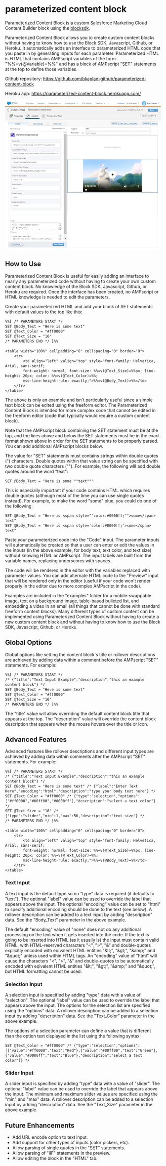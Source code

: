 # parameterized content block
Parameterized Content Block is a custom Salesforce Marketing Cloud Content Builder block using the [blocksdk](https://github.com/salesforce-marketingcloud/blocksdk).

Parameterized Content Block allows you to create custom content blocks without having to know how to use the Block SDK, Javascript, Github, or Heroku.  It automatically adds an interface to parameterized HTML code that you paste in by generating inputs for each parameter. Parameterized HTML is HTML that contains AMPscript variables of the form "%%=v(@Variable)=%%" and has a block of AMPscript "SET" statements at the top to define those variables.

Github repository:  https://github.com/bkaplan-github/parameterized-content-block

Heroku app: https://parameterized-content-block.herokuapp.com/

[![Parameterized Content Block](https://github.com/bkaplan-github/parameterized-content-block/blob/master/ParameterizedCB.jpg)](https://github.com/bkaplan-github/parameterized-content-block)

## How to Use
Parameterized Content Block is useful for easily adding an interface to nearly any parameterized code without having to create your own custom content block. No knowledge of the Block SDK, Javascript, Github, or Heroku are required.  Once the interface has been created, no AMPscript or HTML knowledge is needed to edit the parameters.

Create your parameterized HTML and add your block of SET statements with default values to the top like this:

    %%[ /* PARAMETERS START */
    SET @Body_Text = "Here is some text"
    SET @Text_Color = "#ff0000"
    SET @Text_Size = "16"
    /* PARAMETERS END */ ]%%

    <table width="100%" cellpadding="0" cellspacing="0" border="0">
        <tr>
            <td align="left" valign="top" style="font-family: Helvetica, Arial, sans-serif; 
            font-weight: normal; font-size: %%=v(@Text_Size)=%%px; line-height: 20px; color: %%=v(@Text_Color)=%%; 
            mso-line-height-rule: exactly;">%%=v(@Body_Text)=%%</td>
        </tr>
    </table>

The above is only an example and isn't particularly useful since a simple text block can be edited using the freeform editor.  The Parameterized Content Block is intended for more complex code that cannot be edited in the freeform editor (code that typically would require a custom content block).

Note that the AMPscript block containing the SET statement must be at the top, and the lines above and below the SET statements must be in the exact format shown above in order for the SET statements to be properly parsed. You can add additional AMPscript blocks below.

The value for "SET" statements must contains strings within double quotes (&quot;) characters.  Double quotes within that value string can be specified with two double quote characters (&quot;&quot;).  For example, the following will add double quotes around the word "text":

    SET @Body_Text = "Here is some ""text"""

This is especially important if your code contains HTML which requires double quotes (although most of the time you can use single quotes instead).  For example, to make the word "some" blue, you could do one of the following:

    SET @Body_Text = "Here is <span style=""color:#0000ff;"">some</span> text"
    SET @Body_Text = "Here is <span style='color:#0000ff;'>some</span> text"

Paste your parameterized code into the "Code" input. The parameter inputs will automatically be created so that a user can enter or edit the values in the inputs (in the above example, for body text, text color, and text size) without knowing HTML or AMPscript.  The input labels are built from the variable names, replacing underscores with spaces.

The code will be rendered in the editor with the variables replaced with parameter values. You can add alternate HTML code to the "Preview" input that will be rendered only in the editor (useful if your code won't render properly in the editor due to more complex AMPscript in the code).

Examples are included in the "examples" folder for a mobile-swappable image, text on a background image, table-based bulleted list, and embedding a video in an email (all things that cannot be done with standard freeform content blocks).  Many different types of custom content can be implemented using Parameterized Content Block without having to create a new custom content block and without having to know how to use the Block SDK, Javascript, Github, or Heroku.

## Global Options
Global options like setting the content block's title or rollover descriptions are achieved by adding data within a comment before the AMPscript "SET" statements.  For example:

    %%[ /* PARAMETERS START */
    /* {"title":"Text Input Example","description":"this an example content block"} */
    SET @Body_Text = "Here is some text"
    SET @Text_Color = "#ff0000"
    SET @Text_Size = "16"
    /* PARAMETERS END */ ]%%

The "title" value will allow overriding the default content block title that appears at the top.  The "description" value will override the content block description that appears when the mouse hovers over the title or icon.

## Advanced Features
Advanced features like rollover descriptions and different input types are achieved by adding data within comments after the AMPscript "SET" statements.  For example:

    %%[ /* PARAMETERS START */
    /* {"title":"Text Input Example","description":"this an example content block"} */
    SET @Body_Text = "Here is some text" /* {"label":"Enter Text Here","encoding":"html","description":"type your body text here"} */
    SET @Text_Color = "#ff0000" /* {"type":"selection","options":["#ff0000","#00ff00","#0000ff"],"description":"select a text color"} */
    SET @Text_Size = "16" /* {"type":"slider","min":1,"max":50,"description":"text size"} */
    /* PARAMETERS END */ ]%%

    <table width="100%" cellpadding="0" cellspacing="0" border="0">
        <tr>
            <td align="left" valign="top" style="font-family: Helvetica, Arial, sans-serif; 
            font-weight: normal; font-size: %%=v(@Text_Size)=%%px; line-height: 20px; color: %%=v(@Text_Color)=%%; 
            mso-line-height-rule: exactly;">%%=v(@Body_Text)=%%</td>
        </tr>
    </table>

### Text Input
A text input is the default type so no "type" data is required (it defaults to "text"). The optional "label" value can be used to override the label that appears above the input.  The optional "encoding" value can be set to "html" to specify additional encoding should be done to the text (see below).  A rollover description can be added to a text input by adding "description" data. See the "Body_Text" parameter in the above example.

The default "encoding" value of "none" does not do any additional processing on the text when it gets inserted into the code.  If the text is going to be inserted into HTML (as it usually is) the input must contain valid HTML, with HTML-reserved characters "&lt;", "&gt;", "&amp;" and double-quotes explicitly encoded with eqivalent HTML entities "&amp;lt;", "&amp;gt;", "&amp;amp;" and "&amp;quot;" unless used within HTML tags.  An "encoding" value of "html" will cause the characters "&lt;", "&gt;", "&amp;" and double-quotes to be automatically encoded with eqivalent HTML entities "&amp;lt;", "&amp;gt;", "&amp;amp;" and "&amp;quot;", but HTML formatting cannot be used.  

### Selection Input
A selection input is specified by adding "type" data with a value of "selection". The optional "label" value can be used to override the label that appears above the input.  The options for the selection list are specified using the "options" data. A rollover description can be added to a selection input by adding "description" data. See the "Text_Color" parameter in the above example.

The options of a selection parameter can define a value that is different than the option text displayed in the list using the following syntax:

    SET @Text_Color = "#ff0000" /* {"type":"selection","options":[{"value":"#ff0000","text":"Red"},{"value":"#00ff00","text":"Green"},{"value":"#0000ff","text":"Blue"},"description":"select a text color"]} */ 

### Slider Input
A slider input is specified by adding "type" data with a value of "slider". The optional "label" value can be used to override the label that appears above the input.  The minimum and maximum slider values are specified using the "min" and "max" data. A rollover description can be added to a selection input by adding "description" data. See the "Text_Size" parameter in the above example.

## Future Enhancements
* Add URL encode option to text input.
* Add support for other types of inputs (color pickers, etc).
* Allow parsing of single quotes in the "SET" statements.
* Allow parsing of "IIF" statements in the preview.
* Allow editing the block in the "HTML" tab.

